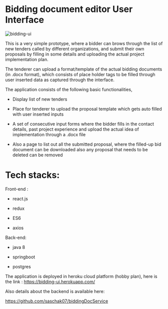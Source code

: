 # Bidding document editor User Interface

![bidding-ui](https://user-images.githubusercontent.com/38581840/88451451-6ee12b00-ce74-11ea-9046-8ec179be1fe7.png)


This is a very simple prototype, where a bidder can brows through the list of new tenders called by different organizations, and submit their own proposals by filling in some details and uploading the actual project implementation plan.

The tenderer can upload a format/template of the actual bidding documents (in .docx format), which consists of place holder tags to be filled through user inserted data as captured through the interface.

The application consists of the following basic functionalities,

* Display list of new tenders

* Place for tenderer to upload the proposal template which gets auto filled with user inserted inputs

* A set of consecutive input forms where the bidder fills in the contact details, past project experience and upload the actual idea of implementation 
through a .docx file

* Also a page to list out all the submitted proposal, where the filled-up bid document can be downloaded also any proposal that needs to be deleted can be  removed

# Tech stacks:
 Front-end :
 
* react.js

* redux

* ES6
 
* axios

Back-end:

* java 8
  
* springboot
  
* postgres

The application is deployed in heroku cloud platform (hobby plan), here is the link : https://bidding-ui.herokuapp.com/

Also details about the backend is available here:

https://github.com/saschak07/biddingDocService
